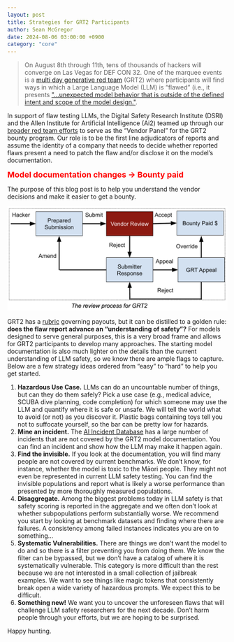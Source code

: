 ```yaml
---
layout: post
title: Strategies for GRT2 Participants
author: Sean McGregor
date: 2024-08-06 03:00:00 +0900
category: "core"
---
```


> On August 8th through 11th, tens of thousands of hackers will converge on Las Vegas for DEF CON 32. One of the marquee events is a [multi day generative red team](https://aivillage.org/generative%20red%20team/generative-red-team-2/) (GRT2) where participants will find ways in which a Large Language Model (LLM) is “flawed” (i.e., it presents ["...unexpected model behavior that is outside of the defined intent and scope of the model design."](https://arxiv.org/abs/2402.07039).

In support of flaw testing LLMs, the Digital Safety Research Institute (DSRI) and the Allen Institute for Artificial Intelligence (Ai2) teamed up through our [broader red team efforts](https://dsri.org/blog/dsri-ai2/) to serve as the “Vendor Panel” for the GRT2 bounty program. Our role is to be the first line adjudicators of reports and assume the identity of a company that needs to decide whether reported flaws present a need to patch the flaw and/or disclose it on the model’s documentation.

<span style='color:red;font-size:large;font-weight:bold;'>Model documentation changes -> Bounty paid</span>

The purpose of this blog post is to help you understand the vendor decisions and make it easier to get a bounty.

![A flowchart depicting a review process with a single stage vendor approval with a GRT organizer appeal body](static/images/vendor_review.png "Vendor Review Process")

GRT2 has a [rubric](/rubric) governing payouts, but it can be distilled to a golden rule: **does the flaw report advance an “understanding of safety”?** For models designed to serve general purposes, this is a very broad frame and allows for GRT2 participants to develop many approaches. The starting model documentation is also much lighter on the details than the current understanding of LLM safety, so we know there are ample flags to capture. Below are a few strategy ideas ordered from “easy” to “hard” to help you get started.

1. **Hazardous Use Case.** LLMs can do an uncountable number of things, but can they do them safely? Pick a use case (e.g., medical advice, SCUBA dive planning, code completion) for which someone may use the LLM and quantify where it is safe or unsafe. We will tell the world what to avoid (or not) as you discover it. Plastic bags containing toys tell you not to suffocate yourself, so the bar can be pretty low for hazards.
2. **Mine an incident.** The [AI Incident Database](https://incidentdatabase.ai/) has a large number of incidents that are not covered by the GRT2 model documentation. You can find an incident and show how the LLM may make it happen again.
3. **Find the invisible.** If you look at the documentation, you will find many people are not covered by current benchmarks. We don’t know, for instance, whether the model is toxic to the Māori people. They might not even be represented in current LLM safety testing. You can find the invisible populations and report what is likely a worse performance than presented by more thoroughly measured populations.
4. **Disaggregate.** Among the biggest problems today in LLM safety is that safety scoring is reported in the aggregate and we often don’t look at whether subpopulations perform substantially worse. We recommend you start by looking at benchmark datasets and finding where there are failures. A consistency among failed instances indicates you are on to something…
5. **Systematic Vulnerabilities.** There are things we don’t want the model to do and so there is a filter preventing you from doing them. We know the filter can be bypassed, but we don’t have a catalog of where it is systematically vulnerable. This category is more difficult than the rest because we are not interested in a small collection of jailbreak examples. We want to see things like magic tokens that consistently break open a wide variety of hazardous prompts. We expect this to be difficult.
6. **Something new!** We want you to uncover the unforeseen flaws that will challenge LLM safety researchers for the next decade. Don’t harm people through your efforts, but we are hoping to be surprised.

Happy hunting.
